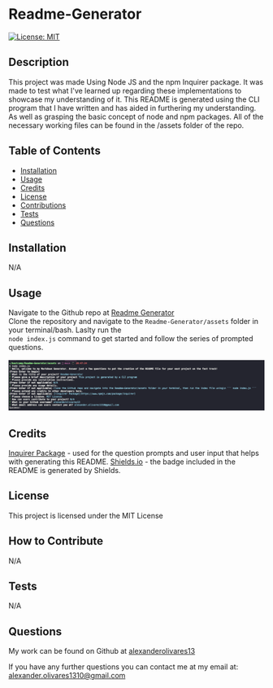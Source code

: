 # Readme-Generator 

  [![License: MIT](https://img.shields.io/badge/License-MIT-yellow.svg)](https://opensource.org/licenses/MIT)

  ## Description
  
  This project was made Using Node JS and the npm Inquirer package. It was made to test what I've learned up regarding these implementations to showcase my understanding of it. This README is generated using the CLI program that I have written and has aided in furthering my understanding. As well as grasping the basic concept of node and npm packages. All of the necessary working files can be found in the /assets folder of the repo.
  
  ## Table of Contents
  
  - [Installation](#installation)
  - [Usage](#usage)
  - [Credits](#credits)
  - [License](#license)
  - [Contributions](#how-to-contribute)
  - [Tests](#tests)
  - [Questions](#questions)
  
  ## Installation
  
  N/A
  
  ## Usage

  Navigate to the Github repo at [Readme Generator](https://www.github.com/Readme-Generator)  <br>  Clone the repository and navigate to the ``` Readme-Generator/assets ``` folder in your terminal/bash. Laslty run the  <br>  ``` node index.js ``` command to get started and follow the series of prompted questions.  <br>  
  ![CLI Program](./assets/images/cli%20program.png)

  ## Credits
  
  [Inquirer Package](https://www.npmjs.com/package/inquirer) - used for the question prompts and user input that helps with generating this README.
  [Shields.io](https://shields.io) - the badge included in the README is generated by Shields.

  ## License

  This project is licensed under the MIT License

  ## How to Contribute
  
  N/A
  
  ## Tests
  
  N/A

  ## Questions
  
  My work can be found on Github at [alexanderolivares13](https://www.github.com/alexanderolivares13)

  If you have any further questions you can contact me at my email at: [alexander.olivares1310@gmail.com](mailto:alexander.olivares1310@gmail.com)


